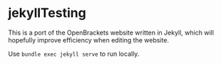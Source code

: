 # jekyllTesting

This is a port of the OpenBrackets website written in Jekyll, which will hopefully improve efficiency when editing the website.

Use `bundle exec jekyll serve` to run locally.